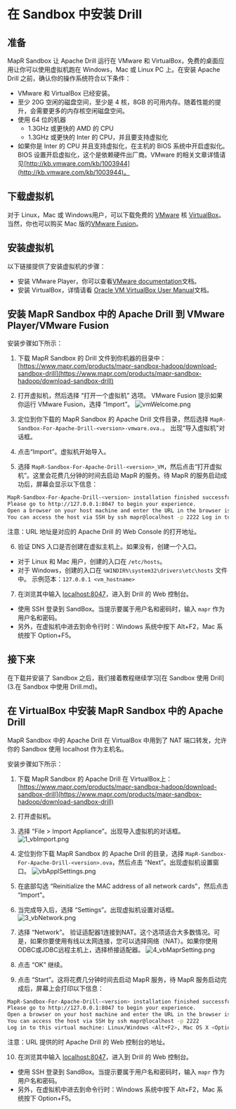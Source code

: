 # 在 Sandbox 中安装 Drill

## 准备

MapR Sandbox 让 Apache Drill 运行在 VMware 和 VirtualBox，免费的桌面应用让你可以使用虚拟机跑在 Windows，Mac 或 Linux PC 上。在安装 Apache Drill 之前，确认你的操作系统符合以下条件：

* VMware 和 VirtualBox 已经安装。
* 至少 20G 空闲的磁盘空间，至少是 4 核，8GB 的可用内存。随着性能的提升，会需要更多的内存核空闲磁盘空间。
* 使用 64 位的机器
  - 1.3GHz 或更快的 AMD 的 CPU
  - 1.3GHz 或更快的 Inter 的 CPU，并且要支持虚拟化
* 如果你是 Inter 的 CPU 并且支持虚拟化，在主机的 BIOS 系统中开启虚拟化。BIOS 设置开启虚拟化，这个是依赖硬件出厂商。VMware 的相关文章详情请见[http://kb.vmware.com/kb/1003944](http://kb.vmware.com/kb/1003944)。

## 下载虚拟机

对于 Linux，Mac 或 Windows用户，可以下载免费的 [VMware](https://my.vmware.com/web/vmware/free#desktop_end_user_computing/vmware_player/6_0) 核 [VirtualBox](https://www.virtualbox.org/wiki/Downloads)。当然，你也可以购买 Mac 版的[VMware Fusion](http://www.vmware.com/products/fusion/)。

## 安装虚拟机

以下链接提供了安装虚拟机的步骤：

* 安装 VMware Player，你可以查看[VMware documentation](http://www.vmware.com/support/pubs/player_pubs.html)文档。
* 安装 VirtualBox，详情请看 [Oracle VM VirtualBox User Manual](http://dlc.sun.com.edgesuite.net/virtualbox/4.3.4/UserManual.pdf)文档。

## 安装 MapR Sandbox 中的 Apache Drill 到 VMware Player/VMware Fusion

安装步骤如下所示：

1. 下载 MapR Sandbox 的 Drill 文件到你机器的目录中：
[https://www.mapr.com/products/mapr-sandbox-hadoop/download-sandbox-drill](https://www.mapr.com/products/mapr-sandbox-hadoop/download-sandbox-drill)

2. 打开虚拟机，然后选择 “打开一个虚拟机” 选项。
VMware Fusion 提示如果你运行 VMware Fusion，选择 “Import”。
![vmWelcome.png](../../res/vmWelcome.png)

3. 定位到你下载的 MapR Sandbox 的 Apache Drill 文件目录，然后选择 ``` MapR-Sandbox-For-Apache-Drill-<version>-vmware.ova. ```。
出现“导入虚拟机”对话框。

4. 点击“Import”。虚拟机开始导入。

5. 选择 ``` MapR-Sandbox-For-Apache-Drill-<version>_VM ```，然后点击“打开虚拟机”。这里会花费几分钟的时间去启动 MapR 的服务。待 MapR 的服务启动成功后，屏幕会显示以下信息：
```bash
MapR-Sandbox-For-Apache-Drill-<version> installation finished successfully.
Please go to http://127.0.0.1:8047 to begin your experience.
Open a browser on your host machine and enter the URL in the browser is address field.
You can access the host via SSH by ssh mapr@localhost -p 2222 Log in to this virtual machine: Linux/Windows <Alt+F2>, Mac OS X <Options+F5>
```
注意：URL 地址是对应的 Apache Drill 的 Web Console 的打开地址。

6. 验证 DNS 入口是否创建在虚拟主机上。如果没有，创建一个入口。
  - 对于 Linux 和 Mac 用户，创建的入口在 ``` /etc/hosts ```。
  - 对于 Windows，创建的入口在 ``` %WINDIR%\system32\drivers\etc\hosts ``` 文件中。
  示例范本：``` 127.0.0.1 <vm_hostname> ```

7. 在浏览其中输入 [localhost:8047](http://localhost:8047/)，进入到 Drill 的 Web 控制台。
  - 使用 SSH 登录到 SandBox。当提示要属于用户名和密码时，输入 ``` mapr ``` 作为用户名和密码。
  - 另外，在虚拟机中进去到命令行时：Windows 系统中按下 Alt+F2，Mac 系统按下 Option+F5。

## 接下来

在下载并安装了 Sandbox 之后，我们接着教程继续学习[在 Sandbox 使用 Drill](3.在 Sandbox 中使用 Drill.md)。

## 在 VirtualBox 中安装 MapR Sandbox 中的 Apache Drill

MapR Sandbox 中的 Apache Drill 在 VirtualBox 中用到了 NAT 端口转发，允许你的 Sandbox 使用 localhost 作为主机名。

安装步骤如下所示：

1. 下载 MapR Sandbox 的 Apache Drill 在 VirtualBox上：[https://www.mapr.com/products/mapr-sandbox-hadoop/download-sandbox-drill](https://www.mapr.com/products/mapr-sandbox-hadoop/download-sandbox-drill)

2. 打开虚拟机。

3. 选择 “File > Import Appliance”。出现导入虚拟机的对话框。
![1_vbImport.png](../../res/1_vbImport.png)

4. 定位到你下载 MapR Sandbox 的 Apache Drill 的目录，选择 ``` MapR-Sandbox-For-Apache-Drill-<version>.ova ```，然后点击 “Next”。出现虚拟机设置窗口。
![vbApplSettings.png](../../res/vbApplSettings.png)

5. 在底部勾选 “Reinitialize the MAC address of all network cards”，然后点击 “Import”。

6. 当完成导入后，选择 “Settings”。出现虚拟机设置对话框。
![3_vbNetwork.png](../../res/3_vbNetwork.png)

7. 选择 “Network”。
验证适配器1连接到NAT。这个选项适合大多数情况。可是，如果你要使用有线以太网连接，您可以选择网络（NAT）。如果你使用ODBC或JDBC远程主机上，选择桥接适配器。
![4_vbMaprSetting.png](../../res/4_vbMaprSetting.png)

8. 点击 “OK” 继续。

9. 点击 “Start”。这将花费几分钟时间去启动 MapR 服务，待 MapR 服务启动完成后，屏幕上会打印以下信息：
```bash
MapR-Sandbox-For-Apache-Drill-<version> installation finished successfully.
Please go to http://127.0.0.1:8047 to begin your experience.
Open a browser on your host machine and enter the URL in the browser is address field.
You can access the host via SSH by ssh mapr@localhost -p 2222
Log in to this virtual machine: Linux/Windows <Alt+F2>, Mac OS X <Options+F5>  
```
注意：URL 提供的时 Apache Drill 的 Web 控制台的地址。

10. 在浏览其中输入 [localhost:8047](http://localhost:8047/)，进入到 Drill 的 Web 控制台。
  - 使用 SSH 登录到 SandBox。当提示要属于用户名和密码时，输入 ``` mapr ``` 作为用户名和密码。
  - 另外，在虚拟机中进去到命令行时：Windows 系统中按下 Alt+F2，Mac 系统按下 Option+F5。
